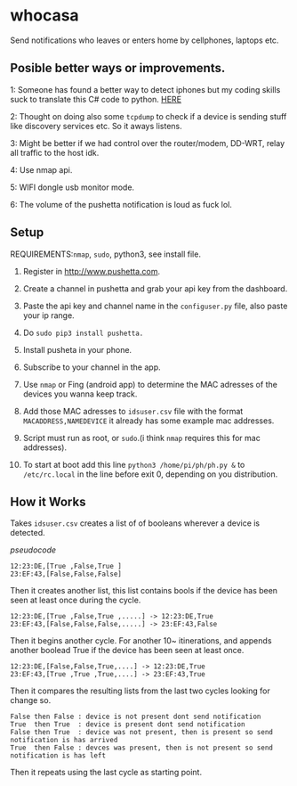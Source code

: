 
# whocasa

Send notifications who leaves or enters home by cellphones, laptops etc.

## Posible better ways or improvements.

1: Someone has found a better way to detect iphones but my coding skills suck to translate this C# code to python. [HERE](http://www.power-home.com/forum/forum_posts.asp?TID=3250)

2: Thought on doing also some `tcpdump` to check if a device is sending stuff like discovery services etc. So it aways listens.

3: Might be better if we had control over the router/modem, DD-WRT, relay all traffic to the host idk.

4: Use nmap api.

5: WIFI dongle usb monitor mode.

6: The volume of the pushetta notification is loud as fuck lol.

## Setup

REQUIREMENTS:`nmap`, `sudo`, python3, see install file.


1) Register in http://www.pushetta.com.

2) Create a channel in pushetta and grab your api key from the dashboard.

3) Paste the api key and channel name in the `configuser.py` file, also paste your ip range.

4) Do `sudo pip3 install pushetta.`

5) Install pusheta in your phone.

6) Subscribe to your channel in the app.

7) Use `nmap` or Fing (android app) to determine the MAC adresses of the devices you wanna keep track.

8) Add those MAC adresses to `idsuser.csv` file with the format `MACADDRESS,NAMEDEVICE` it already has some example mac addresses.

9) Script must run as root, or `sudo`.(i think `nmap` requires this for mac addresses).

10) To start at boot add this line `python3 /home/pi/ph/ph.py &` to `/etc/rc.local` in the line before exit 0, depending on you distribution.


## How it Works

Takes `idsuser.csv` creates a list of of booleans wherever a device is detected.

*pseudocode*

```
12:23:DE,[True ,False,True ]
23:EF:43,[False,False,False]
```

Then it creates another list, this list contains bools if the device has been seen at least once during the cycle.

```
12:23:DE,[True ,False,True ,.....] -> 12:23:DE,True
23:EF:43,[False,False,False,.....] -> 23:EF:43,False
```

Then it begins another cycle. For another 10~ itinerations, and appends another boolead True if the device has been seen at least once.

```
12:23:DE,[False,False,True,....] -> 12:23:DE,True
23:EF:43,[True ,True ,True,....] -> 23:EF:43,True
```

Then it compares the resulting lists from the last two cycles looking for change so.

```
False then False : device is not present dont send notification
True  then True  : device is present dont send notification
False then True  : device was not present, then is present so send notification is has arrived
True  then False : devces was present, then is not present so send notification is has left
```

Then it repeats using the last cycle as starting point.
